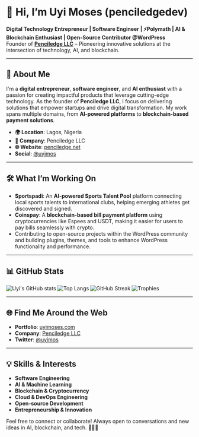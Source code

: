 # 👋 Hi, I’m Uyi Moses (penciledgedev)

**Digital Technology Entrepreneur | Software Engineer | ⚡Polymath | AI & Blockchain Enthusiast | Open-Source Contributor @WordPress**  
Founder of **[Penciledge LLC](https://penciledge.net)** – Pioneering innovative solutions at the intersection of technology, AI, and blockchain.

---

## 💼 About Me

I'm a **digital entrepreneur**, **software engineer**, and **AI enthusiast** with a passion for creating impactful products that leverage cutting-edge technology. As the founder of **Penciledge LLC**, I focus on delivering solutions that empower startups and drive digital transformation. My work spans multiple domains, from **AI-powered platforms** to **blockchain-based payment solutions**.

- **🌍 Location**: Lagos, Nigeria
- **🏢 Company**: Penciledge LLC
- **🌐 Website**: [penciledge.net](https://www.penciledge.net)
- **Social**: [@uyimos](https://twitter.com/uyimos)

---

## 🛠️ What I’m Working On

- **Sportspadi**: An **AI-powered Sports Talent Pool** platform connecting local sports talents to international clubs, helping emerging athletes get discovered and signed.
- **Coinspay**: A **blockchain-based bill payment platform** using cryptocurrencies like Espees and USDT, making it easier for users to pay bills seamlessly with crypto.
- Contributing to open-source projects within the WordPress community and building plugins, themes, and tools to enhance WordPress functionality and performance.

---

## 📊 GitHub Stats

![Uyi's GitHub stats](https://github-readme-stats.vercel.app/api?username=penciledgedev&show_icons=true&theme=radical)
![Top Langs](https://github-readme-stats.vercel.app/api/top-langs/?username=penciledgedev&layout=compact&theme=radical)
![GitHub Streak](https://github-readme-streak-stats.herokuapp.com/?user=penciledgedev&theme=radical)
![Trophies](https://github-profile-trophy.vercel.app/?username=penciledgedev&theme=radical&no-frame=true&column=4)

---

## 🌐 Find Me Around the Web

- **Portfolio**: [uyimoses.com](https://www.uyimoses.com/)
- **Company**: [Penciledge LLC](https://penciledge.net)
- **Twitter**: [@uyimos](https://twitter.com/uyimos)

---

## 💡 Skills & Interests

- **Software Engineering**
- **AI & Machine Learning**
- **Blockchain & Cryptocurrency**
- **Cloud & DevOps Engineering**
- **Open-source Development**
- **Entrepreneurship & Innovation**

Feel free to connect or collaborate! Always open to conversations and new ideas in AI, blockchain, and tech. 👨‍💻✨
